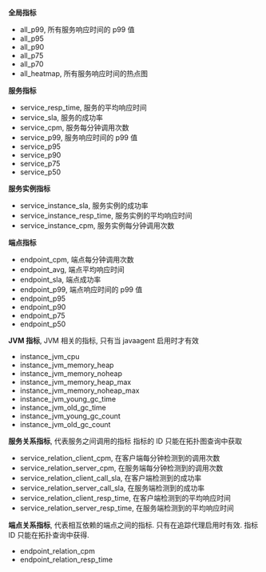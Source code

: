 **全局指标**

- all_p99, 所有服务响应时间的 p99 值
- all_p95
- all_p90
- all_p75
- all_p70
- all_heatmap, 所有服务响应时间的热点图

**服务指标**

- service_resp_time, 服务的平均响应时间
- service_sla, 服务的成功率
- service_cpm, 服务每分钟调用次数
- service_p99, 服务响应时间的 p99 值
- service_p95
- service_p90
- service_p75
- service_p50

**服务实例指标**

- service_instance_sla, 服务实例的成功率
- service_instance_resp_time, 服务实例的平均响应时间
- service_instance_cpm, 服务实例每分钟调用次数

**端点指标**

- endpoint_cpm, 端点每分钟调用次数
- endpoint_avg, 端点平均响应时间
- endpoint_sla, 端点成功率
- endpoint_p99, 端点响应时间的 p99 值
- endpoint_p95
- endpoint_p90
- endpoint_p75
- endpoint_p50

**JVM 指标**, JVM 相关的指标, 只有当 javaagent 启用时才有效

- instance_jvm_cpu
- instance_jvm_memory_heap
- instance_jvm_memory_noheap
- instance_jvm_memory_heap_max
- instance_jvm_memory_noheap_max
- instance_jvm_young_gc_time
- instance_jvm_old_gc_time
- instance_jvm_young_gc_count
- instance_jvm_old_gc_count

**服务关系指标**, 代表服务之间调用的指标 指标的 ID 只能在拓扑图查询中获取

- service_relation_client_cpm, 在客户端每分钟检测到的调用次数
- service_relation_server_cpm, 在服务端每分钟检测到的调用次数
- service_relation_client_call_sla, 在客户端检测到的成功率
- service_relation_server_call_sla, 在服务端检测到的成功率
- service_relation_client_resp_time, 在客户端检测到的平均响应时间
- service_relation_server_resp_time, 在服务端检测到的平均响应时间

**端点关系指标**, 代表相互依赖的端点之间的指标. 只有在追踪代理启用时有效. 指标 ID 只能在拓扑查询中获得.

- endpoint_relation_cpm
- endpoint_relation_resp_time